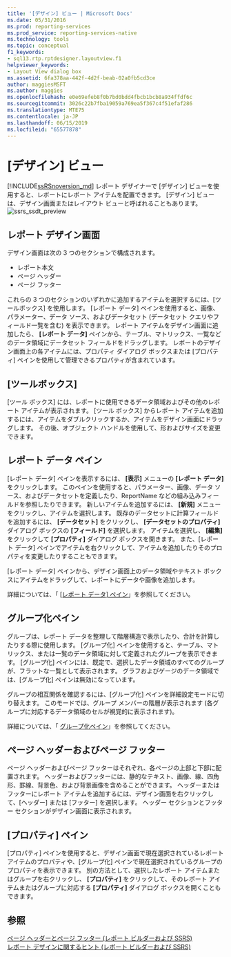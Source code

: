 ```yaml
---
title: '[デザイン] ビュー | Microsoft Docs'
ms.date: 05/31/2016
ms.prod: reporting-services
ms.prod_service: reporting-services-native
ms.technology: tools
ms.topic: conceptual
f1_keywords:
- sql13.rtp.rptdesigner.layoutview.f1
helpviewer_keywords:
- Layout View dialog box
ms.assetid: 6fa378aa-442f-4d2f-beab-02a0fb5cd3ce
author: maggiesMSFT
ms.author: maggies
ms.openlocfilehash: e0e69efeb8f0b7bd0bdd4fbcb1bcb8a934ffdf6c
ms.sourcegitcommit: 3026c22b7fba19059a769ea5f367c4f51efaf286
ms.translationtype: MTE75
ms.contentlocale: ja-JP
ms.lasthandoff: 06/15/2019
ms.locfileid: "65577878"
---
```

# <a name="design-view"></a>[デザイン] ビュー
[!INCLUDE[ssRSnoversion_md](../../includes/ssrsnoversion-md.md)] レポート デザイナーで [デザイン] ビューを使用すると、レポートにレポート アイテムを配置できます。 [デザイン] ビューは、デザイン画面またはレイアウト ビューと呼ばれることもあります。  
  ![ssrs_ssdt_preview](../../reporting-services/media/ssrs-ssdt-preview.png)
## <a name="report-design-surface"></a>レポート デザイン画面  
デザイン画面は次の 3 つのセクションで構成されます。 
+ レポート本文
+ ページ ヘッダー
+ ページ フッター 

これらの 3 つのセクションのいずれかに追加するアイテムを選択するには、[ツールボックス] を使用します。 [レポート データ] ペインを使用すると、画像、パラメーター、データ ソース、およびデータセット (データセット クエリやフィールド一覧を含む) を表示できます。 レポート アイテムをデザイン画面に追加したら、 **[レポート データ]** ペインから、テーブル、マトリックス、一覧などのデータ領域にデータセット フィールドをドラッグします。 レポートのデザイン画面上の各アイテムには、プロパティ ダイアログ ボックスまたは [プロパティ] ペインを使用して管理できるプロパティが含まれています。  
  
## <a name="toolbox"></a>[ツールボックス]  
 [ツール ボックス] には、レポートに使用できるデータ領域およびその他のレポート アイテムが表示されます。 [ツール ボックス] からレポート アイテムを追加するには、アイテムをダブルクリックするか、アイテムをデザイン画面にドラッグします。 その後、オブジェクト ハンドルを使用して、形およびサイズを変更できます。  
  
## <a name="report-data-pane"></a>レポート データ ペイン  
 [レポート データ] ペインを表示するには、 **[表示]** メニューの **[レポート データ]** をクリックします。 このペインを使用すると、パラメーター、画像、データ ソース、およびデータセットを定義したり、ReportName などの組み込みフィールドを参照したりできます。 新しいアイテムを追加するには、 **[新規]** メニューをクリックし、アイテムを選択します。 既存のデータセットに計算フィールドを追加するには、 **[データセット]** をクリックし、 **[データセットのプロパティ]** ダイアログ ボックスの **[フィールド]** を選択します。 アイテムを選択し、 **[編集]** をクリックして **[プロパティ]** ダイアログ ボックスを開きます。 また、[レポート データ] ペインでアイテムを右クリックして、アイテムを追加したりそのプロパティを変更したりすることもできます。  
  
 [レポート データ] ペインから、デザイン画面上のデータ領域やテキスト ボックスにアイテムをドラッグして、レポートにデータや画像を追加します。  
  
 詳細については、「 [[レポート データ] ペイン](../../reporting-services/report-data/report-data-pane.md)」を参照してください。  
  
## <a name="grouping-pane"></a>グループ化ペイン  
 グループは、レポート データを整理して階層構造で表示したり、合計を計算したりする際に使用します。 [グループ化] ペインを使用すると、テーブル、マトリックス、または一覧のデータ領域に対して定義されたグループを表示できます。 [グループ化] ペインには、既定で、選択したデータ領域のすべてのグループが、フラットな一覧として表示されます。 グラフおよびゲージのデータ領域では、[グループ化] ペインは無効になっています。  
  
 グループの相互関係を確認するには、[グループ化] ペインを詳細設定モードに切り替えます。 このモードでは、グループ メンバーの階層が表示されます (各グループに対応するデータ領域のセルが視覚的に表示されます)。  
  
 詳細については、「 [グループ化ペイン](../../reporting-services/tools/grouping-pane.md)」を参照してください。  
  
## <a name="page-header-and-page-footer"></a>ページ ヘッダーおよびページ フッター  
 ページ ヘッダーおよびページ フッターはそれぞれ、各ページの上部と下部に配置されます。 ヘッダーおよびフッターには、静的なテキスト、画像、線、四角形、罫線、背景色、および背景画像を含めることができます。 ヘッダーまたはフッターにレポート アイテムを追加するには、デザイン画面を右クリックして、[ヘッダー] または [フッター] を選択します。 ヘッダー セクションとフッター セクションがデザイン画面に表示されます。  
  
## <a name="properties-pane"></a>[プロパティ] ペイン  
 [プロパティ] ペインを使用すると、デザイン画面で現在選択されているレポート アイテムのプロパティや、[グループ化] ペインで現在選択されているグループのプロパティを表示できます。 別の方法として、選択したレポート アイテムまたはグループを右クリックし、 **[プロパティ]** をクリックして、そのレポート アイテムまたはグループに対応する **[プロパティ]** ダイアログ ボックスを開くこともできます。  
  
## <a name="see-also"></a>参照  
 [ページ ヘッダーとページ フッター (レポート ビルダーおよび SSRS)](../../reporting-services/report-design/page-headers-and-footers-report-builder-and-ssrs.md)   
 [レポート デザインに関するヒント (レポート ビルダーおよび SSRS)](../../reporting-services/report-design/report-design-tips-report-builder-and-ssrs.md)  
  
  

